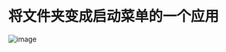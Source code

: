 # 将文件夹变成启动菜单的一个应用
![image](https://github.com/gedoor/ahkLauncher/assets/22701807/fb858887-c356-4ffd-a5e9-a8f458050a6c)
